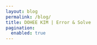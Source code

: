 ```yaml
---
layout: blog
permalink: /blog/
title: DOHEE KIM | Error & Solve 
pagination: 
  enabled: true
---
```


